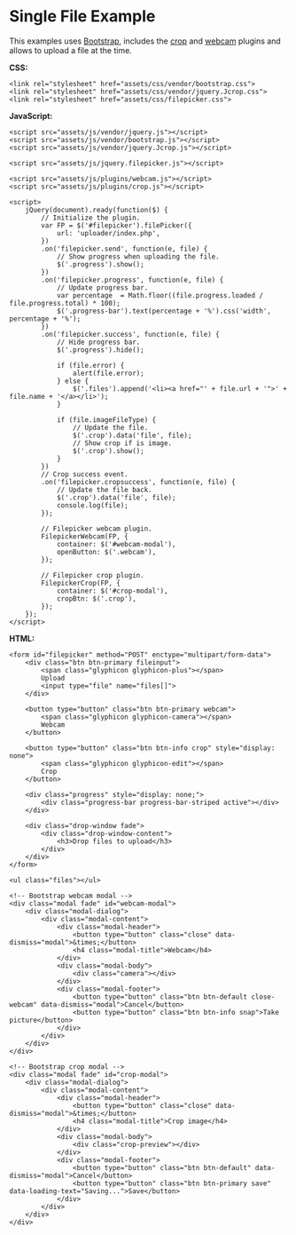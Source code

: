 # Single File Example

This examples uses [Bootstrap](http://getbootstrap.com/), includes the [crop](crop.md) and  [webcam](webcam.md) plugins and allows to upload a file at the time.

__CSS:__

	<link rel="stylesheet" href="assets/css/vendor/bootstrap.css">
	<link rel="stylesheet" href="assets/css/vendor/jquery.Jcrop.css">
	<link rel="stylesheet" href="assets/css/filepicker.css">

__JavaScript:__

	<script src="assets/js/vendor/jquery.js"></script>
	<script src="assets/js/vendor/bootstrap.js"></script>
	<script src="assets/js/vendor/jquery.Jcrop.js"></script>

	<script src="assets/js/jquery.filepicker.js"></script>

	<script src="assets/js/plugins/webcam.js"></script>
	<script src="assets/js/plugins/crop.js"></script>

	<script>
		jQuery(document).ready(function($) {
			// Initialize the plugin.
			var FP = $('#filepicker').filePicker({
				url: 'uploader/index.php',
			})
			.on('filepicker.send', function(e, file) {
				// Show progress when uploading the file.
				$('.progress').show();
			})
			.on('filepicker.progress', function(e, file) {
				// Update progress bar.
				var percentage  = Math.floor((file.progress.loaded / file.progress.total) * 100);
				$('.progress-bar').text(percentage + '%').css('width', percentage + '%');
			})
			.on('filepicker.success', function(e, file) {
				// Hide progress bar.
				$('.progress').hide();

				if (file.error) {
					alert(file.error);
				} else {
					$('.files').append('<li><a href="' + file.url + '">' + file.name + '</a></li>');
				}

				if (file.imageFileType) {
					// Update the file.
					$('.crop').data('file', file);
					// Show crop if is image.
					$('.crop').show();
				}
			})
			// Crop success event.
			.on('filepicker.cropsuccess', function(e, file) {
				// Update the file back.
				$('.crop').data('file', file);
				console.log(file);
			});

			// Filepicker webcam plugin.
			FilepickerWebcam(FP, {
				container: $('#webcam-modal'),
				openButton: $('.webcam'),
			});

			// Filepicker crop plugin.
			FilepickerCrop(FP, {
				container: $('#crop-modal'),
				cropBtn: $('.crop'),
			});
		});
	</script>

__HTML:__

	<form id="filepicker" method="POST" enctype="multipart/form-data">
		<div class="btn btn-primary fileinput">
			<span class="glyphicon glyphicon-plus"></span>
			Upload
			<input type="file" name="files[]">
		</div>

		<button type="button" class="btn btn-primary webcam">
			<span class="glyphicon glyphicon-camera"></span>
			Webcam
		</button>

		<button type="button" class="btn btn-info crop" style="display: none">
			<span class="glyphicon glyphicon-edit"></span>
			Crop
		</button>

		<div class="progress" style="display: none;">
			<div class="progress-bar progress-bar-striped active"></div>
		</div>

		<div class="drop-window fade">
			<div class="drop-window-content">
				<h3>Drop files to upload</h3>
			</div>
		</div>
	</form>

	<ul class="files"></ul>

	<!-- Bootstrap webcam modal -->
	<div class="modal fade" id="webcam-modal">
		<div class="modal-dialog">
			<div class="modal-content">
				<div class="modal-header">
					<button type="button" class="close" data-dismiss="modal">&times;</button>
					<h4 class="modal-title">Webcam</h4>
				</div>
				<div class="modal-body">
					<div class="camera"></div>
				</div>
				<div class="modal-footer">
					<button type="button" class="btn btn-default close-webcam" data-dismiss="modal">Cancel</button>
					<button type="button" class="btn btn-info snap">Take picture</button>
				</div>
			</div>
		</div>
	</div>

	<!-- Bootstrap crop modal -->
	<div class="modal fade" id="crop-modal">
		<div class="modal-dialog">
			<div class="modal-content">
				<div class="modal-header">
					<button type="button" class="close" data-dismiss="modal">&times;</button>
					<h4 class="modal-title">Crop image</h4>
				</div>
				<div class="modal-body">
					<div class="crop-preview"></div>
				</div>
				<div class="modal-footer">
					<button type="button" class="btn btn-default" data-dismiss="modal">Cancel</button>
					<button type="button" class="btn btn-primary save" data-loading-text="Saving...">Save</button>
				</div>
			</div>
		</div>
	</div>
